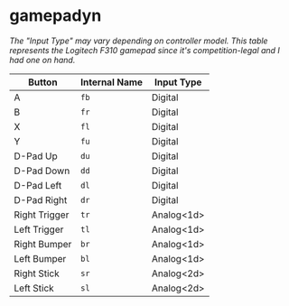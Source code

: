 # gamepadyn

*The "Input Type" may vary depending on controller model. This table represents the Logitech F310 gamepad since it's competition-legal and I had one on hand.*

|Button       |Internal Name|Input Type|
|-------------|-------------|----------|
|A            |`fb`         |Digital   |
|B            |`fr`         |Digital   |
|X            |`fl`         |Digital   |
|Y            |`fu`         |Digital   |
|D-Pad Up     |`du`         |Digital   |
|D-Pad Down   |`dd`         |Digital   |
|D-Pad Left   |`dl`         |Digital   |
|D-Pad Right  |`dr`         |Digital   |
|Right Trigger|`tr`         |Analog<1d>| <!--my HTML brain is screaming at me-->
|Left Trigger |`tl`         |Analog<1d>|
|Right Bumper |`br`         |Analog<1d>| <!--more screaming-->
|Left Bumper  |`bl`         |Analog<1d>|
|Right Stick  |`sr`         |Analog<2d>|
|Left Stick   |`sl`         |Analog<2d>|
